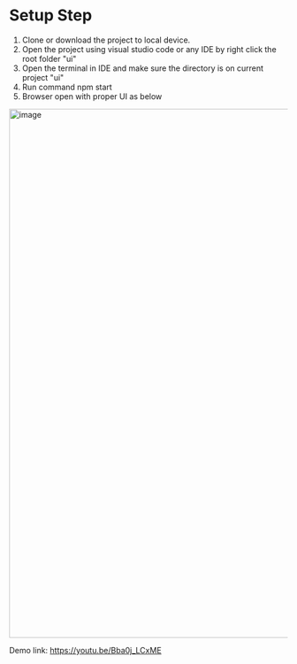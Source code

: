 # Setup Step

1. Clone or download the project to local device.
2. Open the project using visual studio code or any IDE by right click the root folder "ui"
3. Open the terminal in IDE and make sure the directory is on current project "ui"
4. Run command npm start
5. Browser open with proper UI as below
<img width="956" alt="image" src="https://github.com/user-attachments/assets/6c4287b3-5c06-4b6d-8e1e-2d5a9a18e6bb">

Demo link: https://youtu.be/Bba0j_LCxME
